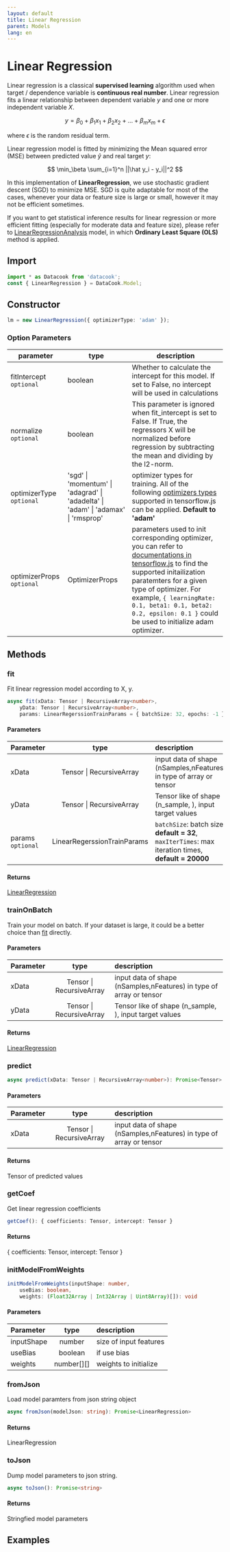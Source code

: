 ```yaml
---
layout: default
title: Linear Regression
parent: Models
lang: en
---
```


# Linear Regression

Linear regression is a classical **supervised learning** algorithm used when target / dependence variable is **continuous real number**. Linear regression fits a linear relationship between dependent variable $y$ and one or more independent variable $X$.

$$
y = \beta_0 + \beta_1 x_1 + \beta_2 x_2 +... + \beta_m x_m +\epsilon
$$

where $\epsilon$ is the random residual term.

Linear regression model is fitted by minimizing the Mean squared error (MSE) between predicted value $\hat y$ and real target $y$:

$$
\min_\beta \sum_{i=1}^n ||\hat y_i - y_i||^2
$$

In this implementation of **LinearRegression**, we use stochastic gradient descent (SGD) to minimize MSE. SGD is quite adaptable for most of the cases, whenever your data or feature size is large or small, however it may not be efficient sometimes.

If you want to get statistical inference results for linear regression or more efficient fitting (especially for moderate data and feature size), please refer to [LinearRegressionAnalysis](../linear-regression-analysis) model, in which **Ordinary Least Square (OLS)** method is applied.

## Import

```javascript
import * as Datacook from 'datacook';
const { LinearRegression } = DataCook.Model;
```

## Constructor

```typescript
lm = new LinearRegression({ optimizerType: 'adam' });
```

### Option Parameters

| parameter | type | description |
| --------- | ---- | ----------- |
|   fitIntercept `optional`   |  boolean  |     Whether to calculate the intercept for this model. If set to False, no intercept will be used in calculations        |
| normalize  `optional`| boolean | This parameter is ignored when fit_intercept is set to False. If True, the regressors X will be normalized before regression by subtracting the mean and dividing by the l2-norm. |
| optimizerType  `optional`|  'sgd' \| 'momentum' \| 'adagrad' \| 'adadelta' \| 'adam' \| 'adamax' \| 'rmsprop' | optimizer types for training. All of the following [optimizers types](https://js.tensorflow.org/api/latest/#Training-Optimizers) supported in tensorflow.js can be applied. **Default to 'adam'** |
| optimizerProps  `optional`| OptimizerProps | parameters used to init corresponding optimizer, you can refer to [documentations in tensorflow.js](https://js.tensorflow.org/api/latest/#Training-Optimizers) to find the supported initailization paratemters for a given type of optimizer. For example, `{ learningRate: 0.1, beta1: 0.1, beta2: 0.2, epsilon: 0.1 }` could be used to initialize adam optimizer.|  


## Methods

### fit

Fit linear regression model according to X, y.

```typescript
async fit(xData: Tensor | RecursiveArray<number>,
    yData: Tensor | RecursiveArray<number>,
    params: LinearRegerssionTrainParams = { batchSize: 32, epochs: -1 })
```

#### Parameters

| Parameter |        type        | description                                                         |
| :-------- | :-----------------: | :------------------------------------------------------------------ |
| xData     | Tensor \| RecursiveArray<number> | input data of shape (nSamples,nFeatures) in type of array or tensor |
| yData     | Tensor \| RecursiveArray<number> | Tensor like of shape (n_sample, ), input target values |
| params `optional` | LinearRegerssionTrainParams | `batchSize`: batch size: **default = 32**, `maxIterTimes`: max iteration times, **default = 20000** |


#### Returns

[LinearRegression](#LinearRegression)

### trainOnBatch

Train your model on batch. If your dataset is large, it could be a better choice than [fit](#fit) directly. 


#### Parameters

| Parameter |        type        | description                                                         |
| :-------- | :-----------------: | :------------------------------------------------------------------ |
| xData     | Tensor \| RecursiveArray<number> | input data of shape (nSamples,nFeatures) in type of array or tensor |
| yData     | Tensor \| RecursiveArray<number> | Tensor like of shape (n_sample, ), input target values |


#### Returns

[LinearRegression](#LinearRegression)

### predict

```typescript
async predict(xData: Tensor | RecursiveArray<number>): Promise<Tensor>
```

#### Parameters

| Parameter |        type        | description                                                         |
| :-------- | :-----------------: | :------------------------------------------------------------------ |
| xData     | Tensor \| RecursiveArray<number> | input data of shape (nSamples,nFeatures) in type of array or tensor |


#### Returns

Tensor of predicted values


### getCoef

Get linear regression coefficients

```typescript
getCoef(): { coefficients: Tensor, intercept: Tensor }
```



#### Returns

{ coefficients: Tensor, intercept: Tensor }

### initModelFromWeights

```typescript
initModelFromWeights(inputShape: number, 
    useBias: boolean, 
    weights: (Float32Array | Int32Array | Uint8Array)[]): void
```
#### Parameters

| Parameter |        type        | description                                                         |
| :-------- | :-----------------: | :------------------------------------------------------------------ |
| inputShape   | number | size of input features |
| useBias | boolean | if use bias |
| weights | number[][] | weights to initialize |

### fromJson

Load model paramters from json string object

```typescript
async fromJson(modelJson: string): Promise<LinearRegression>
```

#### Returns

LinearRegression

### toJson

Dump model parameters to json string.

```typescript
async toJson(): Promise<string>
```

#### Returns

Stringfied model parameters

## Examples

```javascript

```

<script>
  const { LinearRegression } = datacook.Models;

  //console.log(datacook);
</script>


